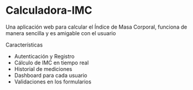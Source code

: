 # Calculadora-IMC

Una aplicación web para calcular el Índice de Masa Corporal, funciona de manera sencilla y es amigable con el usuario

 Características

- Autenticación y Registro
- Cálculo de IMC en tiempo real
- Historial de mediciones
- Dashboard para cada usuario
- Validaciones en los formularios
